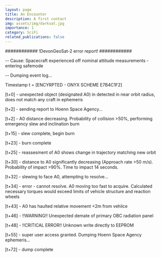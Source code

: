 ```yaml
---
layout: page
title: An Encounter
description: A first contact
img: assets/img/darksat.jpg
importance: 1
category: SciFi
related_publications: false
---
```


\#\#\#\#\#\#\#\#\#\#\#\# !DevonGeoSat-2 error report! \#\#\#\#\#\#\#\#\#\#\#\#

-- Cause: Spacecraft experienced off nominal attitude measurements - entering safemode

-- Dumping event log...

Timestamp t = [ENCYRPTED - ONYX SCHEME E7B4C1F2]

[t+0] - unexpected object (designated A0) in detected in near orbit radius, does not match any craft in ephemeris

[t+2] - sending report to Hoenn Space Agency...

[t+2] - A0 distance decreasing. Probability of collision >50%, performing emergency slew and inclination burn

[t+15] - slew complete, begin burn

[t+23] - burn complete

[t+25] - reassesment of A0 shows change in trajectory matching new orbit

[t+30] - distance to A0 significantly decreasing (Approach rate >50 m/s). Probability of impact >90%. Time to impact 14 seconds.

[t+32] - slewing to face A0, attempting to resolve...

[t+34] - error - cannot resolve. A0 moving too fast to acquire. Calculated necessary torques would exceed limits of vehicle structure and reaction wheels

[t+43] - A0 has haulted relative movement <2m from vehilce

[t+46] - !!WARNING!! Unexpected demate of primary OBC radiation panel 

[t+48] - !!CRITICAL ERROR!! Unknown write directly to EEPROM

[t+55] - super user access granted. Dumping Hoenn Space Agency ephemeris...

[t+72] - dump complete
